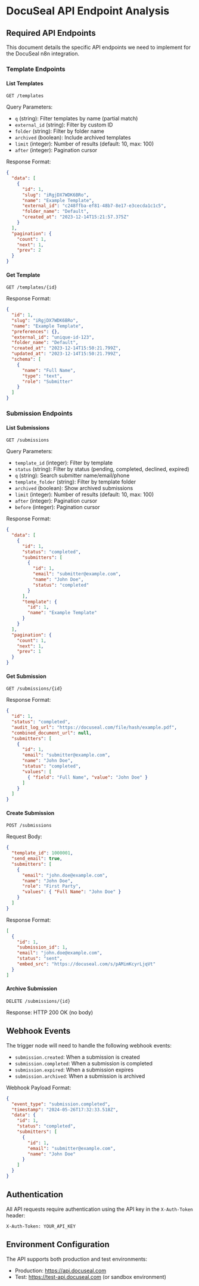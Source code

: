 # DocuSeal API Endpoint Analysis

## Required API Endpoints

This document details the specific API endpoints we need to implement for the DocuSeal n8n integration.

### Template Endpoints

#### List Templates
```
GET /templates
```

Query Parameters:
- `q` (string): Filter templates by name (partial match)
- `external_id` (string): Filter by custom ID
- `folder` (string): Filter by folder name
- `archived` (boolean): Include archived templates
- `limit` (integer): Number of results (default: 10, max: 100)
- `after` (integer): Pagination cursor

Response Format:
```json
{
  "data": [
    {
      "id": 1,
      "slug": "iRgjDX7WDK6BRo",
      "name": "Example Template",
      "external_id": "c248ffba-ef81-48b7-8e17-e3cecda1c1c5",
      "folder_name": "Default",
      "created_at": "2023-12-14T15:21:57.375Z"
    }
  ],
  "pagination": {
    "count": 1,
    "next": 1,
    "prev": 2
  }
}
```

#### Get Template
```
GET /templates/{id}
```

Response Format:
```json
{
  "id": 1,
  "slug": "iRgjDX7WDK6BRo",
  "name": "Example Template",
  "preferences": {},
  "external_id": "unique-id-123",
  "folder_name": "Default",
  "created_at": "2023-12-14T15:50:21.799Z",
  "updated_at": "2023-12-14T15:50:21.799Z",
  "schema": [
    {
      "name": "Full Name",
      "type": "text",
      "role": "Submitter"
    }
  ]
}
```

### Submission Endpoints

#### List Submissions
```
GET /submissions
```

Query Parameters:
- `template_id` (integer): Filter by template
- `status` (string): Filter by status (pending, completed, declined, expired)
- `q` (string): Search submitter name/email/phone
- `template_folder` (string): Filter by template folder
- `archived` (boolean): Show archived submissions
- `limit` (integer): Number of results (default: 10, max: 100)
- `after` (integer): Pagination cursor
- `before` (integer): Pagination cursor

Response Format:
```json
{
  "data": [
    {
      "id": 1,
      "status": "completed",
      "submitters": [
        {
          "id": 1,
          "email": "submitter@example.com",
          "name": "John Doe",
          "status": "completed"
        }
      ],
      "template": {
        "id": 1,
        "name": "Example Template"
      }
    }
  ],
  "pagination": {
    "count": 1,
    "next": 1,
    "prev": 1
  }
}
```

#### Get Submission
```
GET /submissions/{id}
```

Response Format:
```json
{
  "id": 1,
  "status": "completed",
  "audit_log_url": "https://docuseal.com/file/hash/example.pdf",
  "combined_document_url": null,
  "submitters": [
    {
      "id": 1,
      "email": "submitter@example.com",
      "name": "John Doe",
      "status": "completed",
      "values": [
        { "field": "Full Name", "value": "John Doe" }
      ]
    }
  ]
}
```

#### Create Submission
```
POST /submissions
```

Request Body:
```json
{
  "template_id": 1000001,
  "send_email": true,
  "submitters": [
    {
      "email": "john.doe@example.com",
      "name": "John Doe",
      "role": "First Party",
      "values": { "Full Name": "John Doe" }
    }
  ]
}
```

Response Format:
```json
[
  {
    "id": 1,
    "submission_id": 1,
    "email": "john.doe@example.com",
    "status": "sent",
    "embed_src": "https://docuseal.com/s/pAMimKcyrLjqVt"
  }
]
```

#### Archive Submission
```
DELETE /submissions/{id}
```

Response: HTTP 200 OK (no body)

## Webhook Events

The trigger node will need to handle the following webhook events:

- `submission.created`: When a submission is created
- `submission.completed`: When a submission is completed
- `submission.expired`: When a submission expires
- `submission.archived`: When a submission is archived

Webhook Payload Format:
```json
{
  "event_type": "submission.completed",
  "timestamp": "2024-05-26T17:32:33.518Z",
  "data": {
    "id": 1,
    "status": "completed",
    "submitters": [
      {
        "id": 1,
        "email": "submitter@example.com",
        "name": "John Doe"
      }
    ]
  }
}
```

## Authentication

All API requests require authentication using the API key in the `X-Auth-Token` header:

```
X-Auth-Token: YOUR_API_KEY
```

## Environment Configuration

The API supports both production and test environments:

- Production: https://api.docuseal.com
- Test: https://test-api.docuseal.com (or sandbox environment)
